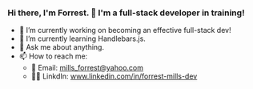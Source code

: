 ### Hi there, I'm Forrest. 👋  I'm a full-stack developer in training!


- 🔭 I’m currently working on becoming an effective full-stack dev!
- 🧠 I’m currently learning Handlebars.js.
- 💬 Ask me about anything.
- 📫 How to reach me: 
    - 📧 Email: <a href="mailto:mills_forrest@yahoo.com">mills_forrest@yahoo.com</a>
    - 👨‍💼 LinkdIn: www.linkedin.com/in/forrest-mills-dev

